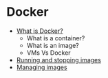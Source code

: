# Docker

- [What is Docker?](/documents/docker/S2_01_what_is_docker.md)
  - What is a container?
  - What is an image?
  - VMs Vs Docker
- [Running and stopping images](/documents/docker/S2_02_running_images.md)
- [Managing images](/documents/docker/S2_03_managing_images.md)
